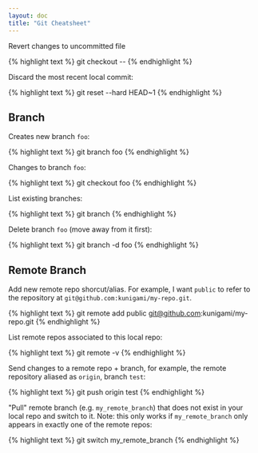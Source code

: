 ```yaml
---
layout: doc
title: "Git Cheatsheet"
---
```


Revert changes to uncommitted file

{% highlight text %}
git checkout -- <file>
{% endhighlight %}

Discard the most recent local commit:

{% highlight text %}
git reset --hard HEAD~1
{% endhighlight %}


## Branch

Creates new branch `foo`:

{% highlight text %}
git branch foo
{% endhighlight %}

Changes to branch `foo`:

{% highlight text %}
git checkout foo
{% endhighlight %}

List existing branches:

{% highlight text %}
git branch
{% endhighlight %}

Delete branch `foo` (move away from it first):

{% highlight text %}
git branch -d foo
{% endhighlight %}

## Remote Branch

Add new remote repo shorcut/alias. For example, I want `public` to refer to the repository at `git@github.com:kunigami/my-repo.git`.

{% highlight text %}
git remote add public git@github.com:kunigami/my-repo.git
{% endhighlight %}

List remote repos associated to this local repo:

{% highlight text %}
git remote -v
{% endhighlight %}

Send changes to a remote repo + branch, for example, the remote repository aliased as `origin`, branch `test`:

{% highlight text %}
git push origin test
{% endhighlight %}

"Pull" remote branch (e.g. `my_remote_branch`) that does not exist in your local repo and switch to it. Note: this only works if  `my_remote_branch` only appears in exactly one of the remote repos:

{% highlight text %}
git switch my_remote_branch
{% endhighlight %}

